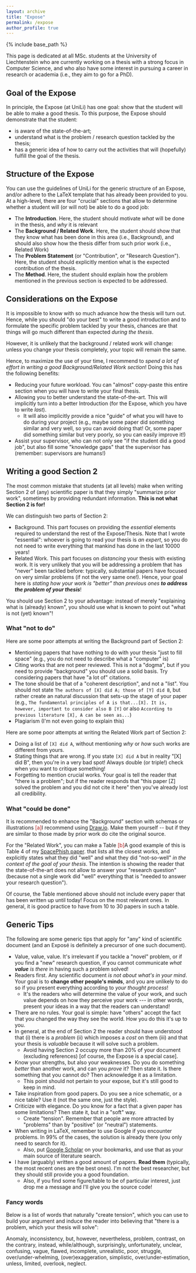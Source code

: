 ```yaml
---
layout: archive
title: "Expose"
permalink: /expose
author_profile: true
---
```


{% include base_path %}

This page is dedicated at all MSc. students at the University of Liechtenstein who are currently working on a thesis with a strong focus in Computer Science, and who also have some interest in pursuing a career in research or academia (i.e., they aim to go for a PhD). 

## Goal of the Expose
In principle, the Expose (at UniLi) has one goal: show that the student will be able to make a good thesis. To this purpose, the Expose should demonstrate that the student:
* is aware of the state-of-the-art;
* understand what is the problem / research question tackled by the thesis;
* has a generic idea of how to carry out the activities that will (hopefully) fulfill the goal of the thesis.

## Structure of the Expose
You can use the guidelines of UniLi for the generic structure of an Expose, and/or adhere to the LaTeX template that has already been provided to you. At a high-level, there are four "crucial" sections that allow to determine whether a student will (or will not) be able to do a good job:
* The **Introduction**. Here, the student should motivate *what* will be done in the thesis, and *why* it is relevant
* The **Background / Related Work**. Here, the student should show that they know what has been done in this area (i.e., Background), and should also show how the thesis differ from such prior work (i.e., Related Work)
* The **Problem Statement** (or "Contribution", or "Research Question"). Here, the student should explicitly mention what is the expected contribution of the thesis.
* The **Method**. Here, the student should explain how the problem mentioned in the previous section is expected to be addressed.

## Considerations on the Expose
It is impossible to know with so much advance how the thesis will turn out. Hence, while you should "do your best" to write a good introduction and to formulate the specific problem tackled by your thesis, chances are that things will go much different than expected _during the thesis_.

However, it is unlikely that the background / related work will change: unless you change your thesis completely, your topic will remain the same.

Hence, to maximize the use of your time, I recommend to _spend a lot of effort in writing a good Background/Related Work section_! Doing this has the following benefits:
* Reducing your future workload. You can "almost" copy-paste this entire section when you will have to write your final thesis.
* Allowing you to better understand the state-of-the-art. This will implicitly turn into a better Introduction (for the Expose, which you have to write _last_).
  * It will also implicitly provide a nice "guide" of what you will have to do during your project (e.g., maybe some paper did something similar and very well, so you can avoid doing that! Or, some paper did something similar but very poorly, so you can easily improve it!)
* Assist your supervisor, who can not only see "if the student did a good job", but also fill some "knowledge gaps" that the supervisor has (remember: supervisors are humans!)



## Writing a good Section 2

The most common mistake that students (at all levels) make when writing Section 2 of (any) scientific paper is that they simply "summarize prior work", sometimes by providing redundant information. **This is not what Section 2 is for!**

We can distinguish two parts of Section 2:
* Background. This part focuses on providing the _essential_ elements required to understand the rest of the Expose/Thesis. Note that I wrote "essential": whoever is going to read your thesis is _an expert_, so you do not need to write everything that mankind has done in the last 10000 years!
* Related Work. This part focuses on _distancing_ your thesis with existing work. It is very unlikely that you will be addressing a problem that has "never" been tackled before: typically, substantial papers have focused on very similar problems (if not the very same one!). Hence, your goal here is _stating how your work is "better" than previous ones **to address the problem of your thesis**_!

You should use Section 2 to your advantage: instead of merely "explaining what is (already) known", you should use what is known to point out "what is not (yet) known"!

### What "not to do"

Here are some poor attempts at writing the Background part of Section 2:
* Mentioning papers that have nothing to do with your thesis "just to fill space" (e.g., you do not need to describe what a "computer" is)
* Citing works that are not peer reviewed. This is not a "dogma", but if you need to provide "background" you should use a solid basis. Try considering papers that have "a lot of" citations.
* The tone should be that of a "coherent description", and not a "list". You should not state ```The authors of [X] did A; those of [Y] did B```, but rather create an natural discussion that sets-up the stage of your paper (e.g., ```The fundamental principles of A is that...[X]. It is, however, important to consider also B [Y]``` or also ```According to previous literature [X], A can be seen as...```)
* Plagiarism (I'm not even going to explain this)

Here are some poor attempts at writing the Related Work part of Section 2:
* Doing a list of ```[X] did A```, without mentioning _why_ or _how_ such works are different from yours.
* Stating things that are wrong. If you state ```[X] did A``` but in reality "[X] did B", then you're in a very bad spot! Always double (or triple!) check when you want to critique something!
* Forgetting to mention crucial works. Your goal is tell the reader that "there is a problem"; but if the reader responds that "this paper [Z] solved the problem and you did not cite it here" then you've already lost all credibility.

### What "could be done"

It is recommended to enhance the "Background" section with schemas or illustrations <span class="footnote"><a style="color:firebrick">[a]</a><span class="footnote_content">I recommend using [Draw.io](https://draw.io)</span></span>. Make them yourself -- but if they are similar to those made by prior work do cite the original source.

For the "Related Work", you can make a Table
 <span class="footnote"><a style="color:firebrick">[b]</a><span class="footnote_content">A good example of this is Table 4 of my [SpacePhish paper](https://www.giovanniapruzzese.com/files/papers/acsac22/acsac22.pdf).</span></span> that lists all the closest works, and explicitly states what they did "well" and what they did "not-so-well" _in the context of the goal of your thesis_. The intention is showing the reader that the state-of-the-art does not allow to answer your "research question" (because not a single work did "well" everything that is "needed to answer your research question").

Of course, the Table mentioned above should not include every paper that has been written up until today! Focus on the most relevant ones. In general, it is good practice to have from 10 to 30 papers in such a table.

## Generic Tips

The following are some generic tips that apply for "any" kind of scientific document (and an Exposé is definitely a precursor of one such document).

* Value, value, value. It's irrelevant if you tackle a "novel" problem, or if you find a "new" research question, if you cannot communicate _what **value** is there_ in having such a problem solved!
* Readers first. Any scientific document _is not about what's in your mind_. Your goal is to **change other people's minds**, and you are unlikely to do so if you present everything according to _your thought process_! 
  * It's the readers who will determine the value of your work, and such value depends on how they perceive your work --- in other words, present your ideas in a way that the readers can understand!
* There are no rules. Your goal is simple: have "others" accept the fact that you changed the way they see the world. How you do this it's up to you.
* In general, at the end of Section 2 the reader should have understood that (i) there is a _problem_ (ii) which imposes a _cost_ on them (iii) and that your thesis is _valuable_ because it will solve such a problem. 
  * Avoid having Section 2 occupy more than 20% of your document (excluding references) [of course, the Expose is a special case].
* Know your strengths, but also your weaknesses. Do you do something _better_ than another work, and can you _prove_ it? Then state it. Is there something that you cannot do? Then acknowledge it as a limitation.
  * This point should not pertain to your expose, but it's still good to keep in mind.
* Take inspiration from good papers. Do you see a nice schematic, or a nice table? Use it (not the same one, just the style).
* Criticize with elegance. Do you know for a fact that a given paper has some limitations? Then state it, but in a "soft" way. 
  * Create "tension". Remember that people are more attracted by "problems" than by "positive" (or "neutral") statements.
* When writing in LaTeX, remember to use Google if you encounter problems. In 99% of the cases, the solution is already there (you only need to search for it).
  * Also, put [Google Scholar](https://scholar.google.com/) on your bookmarks, and use that as your main source of literature search.
* I have (arguably) written a good amount of papers. **Read them** (typically, the most recent ones are the best ones). I'm not the best researcher, but they should still provide you a good foundation.
  * Also, if you find some figure/table to be of particular interest, just drop me a message and I'll give you the source code! 


### Fancy words

Below is a list of words that naturally "create tension", which you can use to build your argument and induce the reader into believing that "there is a problem, which your thesis will solve":

Anomaly, inconsistency, but, however, nevertheless, problem, contrast, on the contrary, instead, while/although, surprisingly, unfortunately, unclear, confusing, vague, flawed, incomplete, unrealistic, poor, struggle, over/under-whelming, (over)exaggeration, simplistic, over/under-estimation, unless, limited, overlook, neglect.
